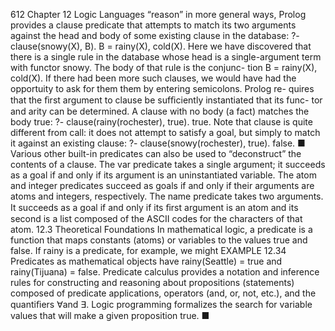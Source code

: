 612
Chapter 12 Logic Languages
“reason” in more general ways, Prolog provides a clause predicate that attempts
to match its two arguments against the head and body of some existing clause in
the database:
?- clause(snowy(X), B).
B = rainy(X), cold(X).
Here we have discovered that there is a single rule in the database whose head is a
single-argument term with functor snowy. The body of that rule is the conjunc-
tion B = rainy(X), cold(X). If there had been more such clauses, we would
have had the opportuity to ask for them them by entering semicolons. Prolog re-
quires that the ﬁrst argument to clause be sufﬁciently instantiated that its func-
tor and arity can be determined.
A clause with no body (a fact) matches the body true:
?- clause(rainy(rochester), true).
true.
Note that clause is quite different from call: it does not attempt to satisfy a
goal, but simply to match it against an existing clause:
?- clause(snowy(rochester), true).
false.
■
Various other built-in predicates can also be used to “deconstruct” the contents
of a clause. The var predicate takes a single argument; it succeeds as a goal if
and only if its argument is an uninstantiated variable. The atom and integer
predicates succeed as goals if and only if their arguments are atoms and integers,
respectively. The name predicate takes two arguments. It succeeds as a goal if and
only if its ﬁrst argument is an atom and its second is a list composed of the ASCII
codes for the characters of that atom.
12.3
Theoretical Foundations
In mathematical logic, a predicate is a function that maps constants (atoms) or
variables to the values true and false. If rainy is a predicate, for example, we might
EXAMPLE 12.34
Predicates as mathematical
objects
have rainy(Seattle) = true and rainy(Tijuana) = false. Predicate calculus provides a
notation and inference rules for constructing and reasoning about propositions
(statements) composed of predicate applications, operators (and, or, not, etc.),
and the quantiﬁers ∀and ∃. Logic programming formalizes the search for variable
values that will make a given proposition true.
■
